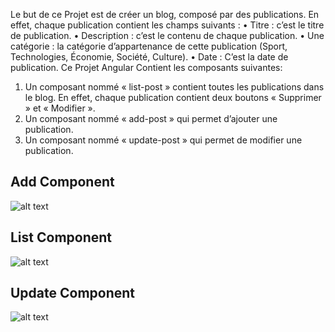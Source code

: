 Le but de ce Projet est de créer un blog, composé par des publications. En effet, chaque
publication contient les champs suivants :
• Titre : c’est le titre de publication.
• Description : c’est le contenu de chaque publication.
• Une catégorie : la catégorie d’appartenance de cette publication (Sport, Technologies,
Économie, Société, Culture).
• Date : C’est la date de publication.
Ce Projet Angular Contient les composants suivantes:
1. Un composant nommé « list-post » contient toutes les publications dans le blog. En
effet, chaque publication contient deux boutons « Supprimer » et « Modifier ».
2. Un composant nommé « add-post » qui permet d’ajouter une publication.
3. Un composant nommé « update-post » qui permet de modifier une publication.

## Add Component
![alt text](https://imgur.com/YvHADBZ.png)

## List Component
![alt text](https://imgur.com/t3SAdI5.png)

## Update Component
![alt text](https://imgur.com/xFyXmkP.png)